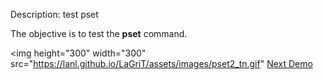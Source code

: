  Description: test pset

The objective is to test the **pset** command.

<img height="300" width="300" src="https://lanl.github.io/LaGriT/assets/images/pset2_tn.gif"
[Next Demo](main_rmmat.md)
